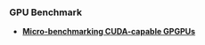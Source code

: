 ### GPU Benchmark
- [**Micro-benchmarking CUDA-capable GPGPUs**](https://github.com/lashgar/microbenchmark)